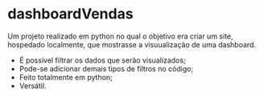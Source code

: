 # dashboardVendas



Um projeto realizado em python no qual o objetivo era criar um site, hospedado localmente, que mostrasse a visuualização de uma dashboard.

- É possível filtrar os dados que serão visualizados;
- Pode-se adicionar demais tipos de filtros no código;
- Feito totalmente em python;
- Versátil.
  
